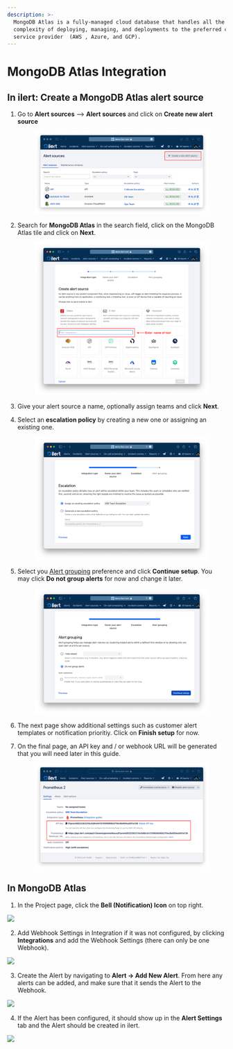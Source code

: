 ```yaml
---
description: >-
  MongoDB Atlas is a fully-managed cloud database that handles all the
  complexity of deploying, managing, and deployments to the preferred cloud
  service provider  (AWS , Azure, and GCP).
---
```


# MongoDB Atlas Integration

## In ilert: Create a MongoDB Atlas alert source

1.  Go to **Alert sources** --> **Alert sources** and click on **Create new alert source**

    <figure><img src="../.gitbook/assets/Screenshot 2023-08-28 at 10.21.10.png" alt=""><figcaption></figcaption></figure>
2.  Search for **MongoDB Atlas** in the search field, click on the MongoDB Atlas tile and click on **Next**.&#x20;

    <figure><img src="../.gitbook/assets/Screenshot 2023-08-28 at 10.24.23.png" alt=""><figcaption></figcaption></figure>
3. Give your alert source a name, optionally assign teams and click **Next**.
4.  Select an **escalation policy** by creating a new one or assigning an existing one.

    <figure><img src="../.gitbook/assets/Screenshot 2023-08-28 at 11.37.47.png" alt=""><figcaption></figcaption></figure>
5.  Select you [Alert grouping](../alerting/alert-sources.md#alert-grouping) preference and click **Continue setup**. You may click **Do not group alerts** for now and change it later.&#x20;

    <figure><img src="../.gitbook/assets/Screenshot 2023-08-28 at 11.38.24.png" alt=""><figcaption></figcaption></figure>
6. The next page show additional settings such as customer alert templates or notification prioritiy. Click on **Finish setup** for now.
7.  On the final page, an API key and / or webhook URL will be generated that you will need later in this guide.

    <figure><img src="../.gitbook/assets/Screenshot 2023-08-28 at 11.47.34 (1).png" alt=""><figcaption></figcaption></figure>

## In MongoDB Atlas

1. In the Project page, click the **Bell (Notification) Icon** on top right.

![](../.gitbook/assets/mongodb\_project\_alert.png)

2. Add Webhook Settings in Integration if it was not configured, by clicking **Integrations** and add the Webhook Settings (there can only be one Webhook).

![](../.gitbook/assets/mongodb\_project\_webhook.png)

3. Create the Alert by navigating to **Alert -> Add New Alert**. From here any alerts can be added, and make sure that it sends the Alert to the Webhook.

![](../.gitbook/assets/mongodb\_project\_addalert.png)

4. If the Alert has been configured, it should show up in the **Alert Settings** tab and the Alert should be created in ilert.

![](../.gitbook/assets/mongodb\_project\_alertsettings.png)
